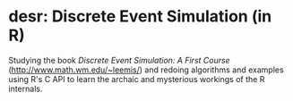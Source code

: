 # desr: Discrete Event Simulation (in R)

Studying the book _Discrete Event Simulation: A First Course_ (http://www.math.wm.edu/~leemis/) and redoing algorithms and examples using R's C API to learn the archaic and mysterious workings of the R internals.
